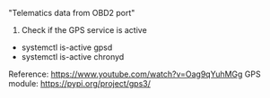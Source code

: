 "Telematics data from OBD2 port" 

1. Check if the GPS service is active
- systemctl is-active gpsd
- systemctl is-active chronyd 



Reference:
https://www.youtube.com/watch?v=Oag9qYuhMGg
GPS module: https://pypi.org/project/gps3/